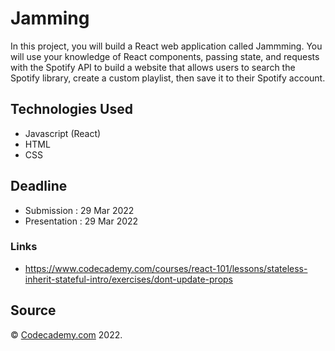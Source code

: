 # Jamming
In this project, you will build a React web application called Jammming. You will use your knowledge of React components, passing state, and requests with the Spotify API to build a website that allows users to search the Spotify library, create a custom playlist, then save it to their Spotify account.

## Technologies Used
- Javascript (React)
- HTML
- CSS

## Deadline

- Submission    : 29 Mar 2022
- Presentation  : 29 Mar 2022

### Links

- https://www.codecademy.com/courses/react-101/lessons/stateless-inherit-stateful-intro/exercises/dont-update-props

## Source
&copy; [Codecademy.com](https://codecademy.com) 2022.
